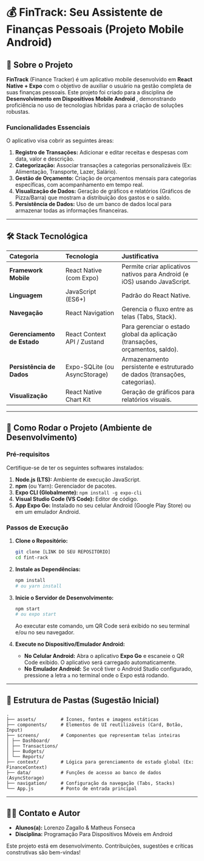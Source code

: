# 💰 FinTrack: Seu Assistente de Finanças Pessoais (Projeto Mobile Android)

## 🎯 Sobre o Projeto

**FinTrack** (Finance Tracker) é um aplicativo mobile desenvolvido em **React Native + Expo** com o objetivo de auxiliar o usuário na gestão completa de suas finanças pessoais. Este projeto foi criado para a disciplina de **Desenvolvimento em Dispositivos Mobile Android** , demonstrando proficiência no uso de tecnologias híbridas para a criação de soluções robustas.

### Funcionalidades Essenciais

O aplicativo visa cobrir as seguintes áreas:

1.  **Registro de Transações:** Adicionar e editar receitas e despesas com data, valor e descrição.
2.  **Categorização:** Associar transações a categorias personalizáveis (Ex: Alimentação, Transporte, Lazer, Salário).
3.  **Gestão de Orçamento:** Criação de orçamentos mensais para categorias específicas, com acompanhamento em tempo real.
4.  **Visualização de Dados:** Geração de gráficos e relatórios (Gráficos de Pizza/Barra) que mostram a distribuição dos gastos e o saldo.
5.  **Persistência de Dados:** Uso de um banco de dados local para armazenar todas as informações financeiras.

---

## 🛠️ Stack Tecnológica

| Categoria | Tecnologia | Justificativa |
| :--- | :--- | :--- |
| **Framework Mobile** | React Native (com Expo) | Permite criar aplicativos nativos para Android (e iOS) usando JavaScript. |
| **Linguagem** | JavaScript (ES6+) | Padrão do React Native. |
| **Navegação** | React Navigation | Gerencia o fluxo entre as telas (Tabs, Stack). |
| **Gerenciamento de Estado** | React Context API / Zustand | Para gerenciar o estado global da aplicação (transações, orçamentos, saldo). |
| **Persistência de Dados** | Expo-SQLite (ou AsyncStorage) | Armazenamento persistente e estruturado de dados (transações, categorias). |
| **Visualização** | React Native Chart Kit | Geração de gráficos para relatórios visuais. |

---

## 🚀 Como Rodar o Projeto (Ambiente de Desenvolvimento)

### Pré-requisitos

Certifique-se de ter os seguintes softwares instalados:

1.  **Node.js (LTS):** Ambiente de execução JavaScript.
2.  **npm** (ou Yarn): Gerenciador de pacotes.
3.  **Expo CLI (Globalmente):** `npm install -g expo-cli`
4.  **Visual Studio Code (VS Code):** Editor de código.
5.  **App Expo Go:** Instalado no seu celular Android (Google Play Store) ou em um emulador Android.

### Passos de Execução

1.  **Clone o Repositório:**
    ```bash
    git clone [LINK DO SEU REPOSITÓRIO]
    cd fint-rack
    ```

2.  **Instale as Dependências:**
    ```bash
    npm install
    # ou yarn install
    ```

3.  **Inicie o Servidor de Desenvolvimento:**
    ```bash
    npm start
    # ou expo start
    ```

    Ao executar este comando, um QR Code será exibido no seu terminal e/ou no seu navegador.

4.  **Execute no Dispositivo/Emulador Android:**

    * **No Celular Android:** Abra o aplicativo **Expo Go** e escaneie o QR Code exibido. O aplicativo será carregado automaticamente.
    * **No Emulador Android:** Se você tiver o Android Studio configurado, pressione a letra `a` no terminal onde o Expo está rodando.

---

## 📂 Estrutura de Pastas (Sugestão Inicial)

```
.
├── assets/         # Ícones, fontes e imagens estáticas 
├── components/     # Elementos de UI reutilizáveis (Card, Botão, Input) 
├── screens/        # Componentes que representam telas inteiras 
│ ├── Dashboard/ 
│ ├── Transactions/ 
│ ├── Budgets/ 
│ └── Reports/ 
├── context/        # Lógica para gerenciamento de estado global (Ex: FinanceContext) 
├── data/           # Funções de acesso ao banco de dados (AsyncStorage) 
├── navigation/     # Configuração da navegação (Tabs, Stacks) 
└── App.js          # Ponto de entrada principal
```

---

## 👨‍💻 Contato e Autor

* **Alunos(a):** Lorenzo Zagallo & Matheus Fonseca
* **Disciplina:** Programação Para Dispositivos Móveis em Android

Este projeto está em desenvolvimento. Contribuições, sugestões e críticas construtivas são bem-vindas!